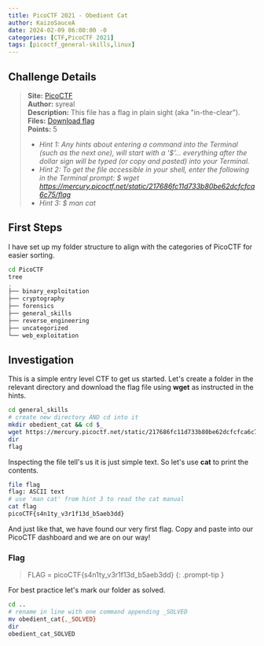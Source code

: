 ```yaml
---
title: PicoCTF 2021 - Obedient Cat
author: KaizoSauceA
date: 2024-02-09 06:00:00 -0
categories: [CTF,PicoCTF 2021]
tags: [picoctf_general-skills,linux]
---
```


## Challenge Details

> **Site:** [PicoCTF](https://play.picoctf.org/)  
> **Author:** syreal  
> **Description:** This file has a flag in plain sight (aka "in-the-clear").  
> **Files:** [Download flag](https://mercury.picoctf.net/static/217686fc11d733b80be62dcfcfca6c75/flag)  
> **Points:** 5  
> * *Hint 1: Any hints about entering a command into the Terminal (such as the next one), will start with a '$'... everything after the dollar sign will be typed (or copy and pasted) into your Terminal.*
> * *Hint 2: To get the file accessible in your shell, enter the following in the Terminal prompt: $ wget https://mercury.picoctf.net/static/217686fc11d733b80be62dcfcfca6c75/flag*
> * *Hint 3: $ man cat*

## First Steps

I have set up my folder structure to align with the categories of PicoCTF for easier sorting.

```bash
cd PicoCTF
tree               
.
├── binary_exploitation
├── cryptography
├── forensics
├── general_skills
├── reverse_engineering
├── uncategorized
└── web_exploitation
```

## Investigation

This is a simple entry level CTF to get us started. 
Let's create a folder in the relevant directory and download the flag file using **wget** as instructed in the hints.

```bash
cd general_skills
# create new directory AND cd into it
mkdir obedient_cat && cd $_
wget https://mercury.picoctf.net/static/217686fc11d733b80be62dcfcfca6c75/flag
dir
flag
```

Inspecting the file tell's us it is just simple text. So let's use **cat** to print the contents.

```bash
file flag   
flag: ASCII text
# use 'man cat' from hint 3 to read the cat manual
cat flag                 
picoCTF{s4n1ty_v3r1f13d_b5aeb3dd}
```

And just like that, we have found our very first flag. Copy and paste into our PicoCTF dashboard and we are on our way!

### Flag

> FLAG = picoCTF{s4n1ty_v3r1f13d_b5aeb3dd}
{: .prompt-tip }

For best practice let's mark our folder as solved.

```bash
cd ..
# rename in line with one command appending _SOLVED
mv obedient_cat{,_SOLVED}
dir
obedient_cat_SOLVED
```
